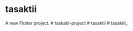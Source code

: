 # tasaktii

A new Flutter project.
#   t a s k a t i i - p r o j e c t  
 #   t a s a k t i i  
 #   t a s a k t i i _  
 